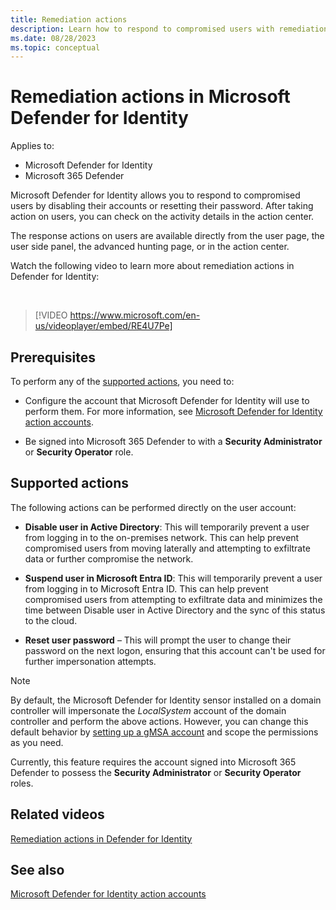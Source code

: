 ```yaml
---
title: Remediation actions
description: Learn how to respond to compromised users with remediation actions in Microsoft Defender for Identity
ms.date: 08/28/2023
ms.topic: conceptual
---
```


# Remediation actions in Microsoft Defender for Identity

Applies to:

- Microsoft Defender for Identity
- Microsoft 365 Defender

Microsoft Defender for Identity allows you to respond to compromised users by disabling their accounts or resetting their password. After taking action on users, you can check on the activity details in the action center.

The response actions on users are available directly from the user page, the user side panel, the advanced hunting page, or in the action center.

Watch the following video to learn more about remediation actions in Defender for Identity:

<br>

> [!VIDEO https://www.microsoft.com/en-us/videoplayer/embed/RE4U7Pe]


## Prerequisites

To perform any of the [supported actions](#supported-actions), you need to:

- Configure the account that Microsoft Defender for Identity will use to perform them.  For more information, see [Microsoft Defender for Identity action accounts](deploy/manage-action-accounts.md).

- Be signed into Microsoft 365 Defender to with a **Security Administrator** or **Security Operator** role.

## Supported actions

The following actions can be performed directly on the user account:

- **Disable user in Active Directory**: This will temporarily prevent a user from logging in to the on-premises network. This can help prevent compromised users from moving laterally and attempting to exfiltrate data or further compromise the network.

- **Suspend user in Microsoft Entra ID**: This will temporarily prevent a user from logging in to Microsoft Entra ID. This can help prevent compromised users from attempting to exfiltrate data and minimizes the time between Disable user in Active Directory and the sync of this status to the cloud.

- **Reset user password** – This will prompt the user to change their password on the next logon, ensuring that this account can't be used for further impersonation attempts.

> [!NOTE]
> By default, the Microsoft Defender for Identity sensor installed on a domain controller will impersonate the *LocalSystem* account of the domain controller and perform the above actions. However, you can change this default behavior by [setting up a gMSA account](manage-action-accounts.md) and scope the permissions as you need.


Currently, this feature requires the account signed into Microsoft 365 Defender to possess the **Security Administrator** or **Security Operator** roles.

## Related videos

[Remediation actions in Defender for Identity](https://www.microsoft.com/videoplayer/embed/RE4U7Pe)

## See also

[Microsoft Defender for Identity action accounts](manage-action-accounts.md)
